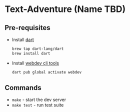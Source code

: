 # Text-Adventure (Name TBD)

## Pre-requisites

- Install [dart](https://dart.dev/tutorials/web/get-started)

  ```sh
  brew tap dart-lang/dart
  brew install dart

  ```

- Install [webdev cli tools](https://dart.dev/tutorials/web/get-started)

  ```sh
  dart pub global activate webdev

  ```

## Commands

- `make` - start the dev server
- `make test` - run test suite
